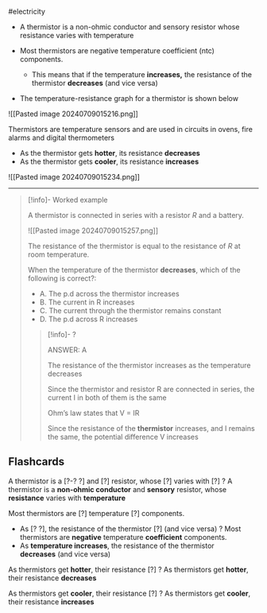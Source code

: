 #electricity 

- A thermistor is a non-ohmic conductor and sensory resistor whose resistance varies with temperature
- Most thermistors are negative temperature coefficient (ntc) components.
    
    - This means that if the temperature **increases,** the resistance of the thermistor **decreases** (and vice versa)
    
- The temperature-resistance graph for a thermistor is shown below

![[Pasted image 20240709015216.png]]

Thermistors are temperature sensors and are used in circuits in ovens, fire alarms and digital thermometers

- As the thermistor gets **hotter**, its resistance **decreases**
- As the thermistor gets **cooler**, its resistance **increases**

![[Pasted image 20240709015234.png]]

---

> [!info]- Worked example
> 
> A thermistor is connected in series with a resistor _R_ and a battery.
> 
> ![[Pasted image 20240709015257.png]]
> 
> The resistance of the thermistor is equal to the resistance of _R_ at room temperature.
> 
> When the temperature of the thermistor **decreases**, which of the following is correct?:
> 
> - A. The p.d across the thermistor increases
> - B. The current in R increases
> - C. The current through the thermistor remains constant
> - D. The p.d across R increases
> 
> > [!info]- ?
> >  
> > ANSWER: A
> > 
> > The resistance of the thermistor increases as the temperature decreases
> > 
> > Since the thermistor and resistor R are connected in series, the current I in both of them is the same
> > 
> > Ohm’s law states that V = IR
> > 
> > Since the resistance of the **thermistor** increases, and I remains the same, the potential difference V increases


## Flashcards


A thermistor is a [?-? ?] and [?] resistor, whose [?] varies with [?]
?
A thermistor is a **non-ohmic conductor** and **sensory** resistor, whose **resistance** varies with **temperature**
<!--SR:!2024-07-10,1,230-->



Most thermistors are [?] temperature [?] components.
- As [? ?], the resistance of the thermistor [?] (and vice versa)
?
Most thermistors are **negative** temperature **coefficient** components.
- As **temperature increases**, the resistance of the thermistor **decreases** (and vice versa)
<!--SR:!2024-07-12,3,250-->



As thermistors get **hotter**, their resistance [?]
?
As thermistors get **hotter**, their resistance **decreases**
<!--SR:!2024-07-12,3,250-->

As thermistors get **cooler**, their resistance [?]
?
As thermistors get **cooler**, their resistance **increases**
<!--SR:!2024-07-13,4,270-->